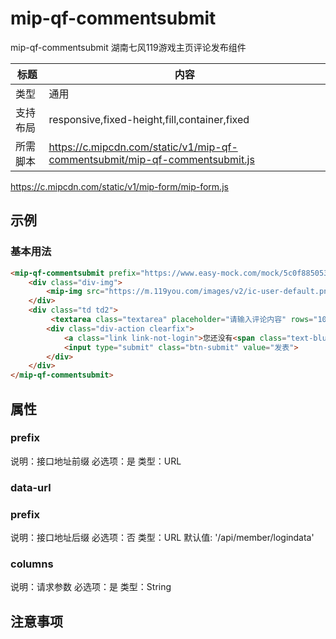 # mip-qf-commentsubmit

mip-qf-commentsubmit 湖南七风119游戏主页评论发布组件

标题|内容
----|----
类型|通用
支持布局|responsive,fixed-height,fill,container,fixed
所需脚本|https://c.mipcdn.com/static/v1/mip-qf-commentsubmit/mip-qf-commentsubmit.js<br/>
https://c.mipcdn.com/static/v1/mip-form/mip-form.js

## 示例

### 基本用法
```html
<mip-qf-commentsubmit prefix="https://www.easy-mock.com/mock/5c0f88505324d050e6ab19fa/m.119you.com/" data-url="api/member/logindata" columns="realname,username,logofile,signature,score,level,levelid">
    <div class="div-img">
        <mip-img src="https://m.119you.com/images/v2/ic-user-default.png" class="img" width="30" height="30"></mip-img>
    </div>
    <div class="td td2">
         <textarea class="textarea" placeholder="请输入评论内容" rows="10" cols="20" disabled></textarea>
        <div class="div-action clearfix">
            <a class="link link-not-login">您还没有<span class="text-blue">登录</span>，请先登录再评论</a>
            <input type="submit" class="btn-submit" value="发表">
        </div>
    </div>
</mip-qf-commentsubmit>
```

## 属性

### prefix

说明：接口地址前缀
必选项：是
类型：URL

### data-url

### prefix

说明：接口地址后缀
必选项：否
类型：URL
默认值: '/api/member/logindata'

### columns

说明：请求参数
必选项：是
类型：String

## 注意事项

